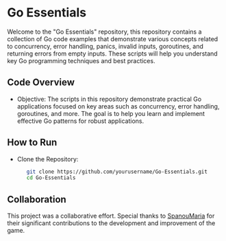 # Go Essentials
Welcome to the "Go Essentials" repository, this repository contains a collection of Go code examples that demonstrate various concepts
related to concurrency, error handling, panics, invalid inputs, goroutines, and returning errors from empty inputs.
These scripts will help you understand key Go programming techniques and best practices.


## Code Overview
- Objective: The scripts in this repository demonstrate practical Go applications focused on key areas
  such as concurrency, error handling, goroutines, and more. The goal is to help you learn and implement
  effective Go patterns for robust applications.


## How to Run
- Clone the Repository:
  ```bash
     git clone https://github.com/yourusername/Go-Essentials.git
     cd Go-Essentials


## Collaboration
This project was a collaborative effort. Special thanks to [SpanouMaria](https://github.com/SpanouMaria) for their significant contributions to the development and improvement of the game.
